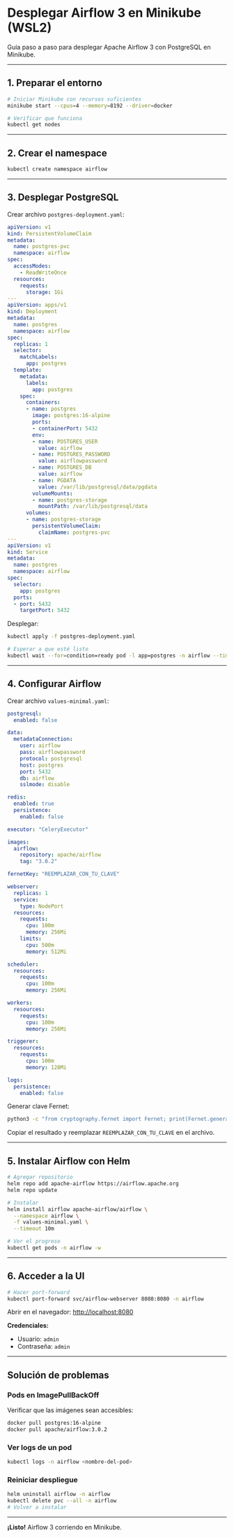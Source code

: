 # Desplegar Airflow 3 en Minikube (WSL2)

Guía paso a paso para desplegar Apache Airflow 3 con PostgreSQL en Minikube.

---

## 1. Preparar el entorno

```bash
# Iniciar Minikube con recursos suficientes
minikube start --cpus=4 --memory=8192 --driver=docker

# Verificar que funciona
kubectl get nodes
```

---

## 2. Crear el namespace

```bash
kubectl create namespace airflow
```

---

## 3. Desplegar PostgreSQL

Crear archivo `postgres-deployment.yaml`:

```yaml
apiVersion: v1
kind: PersistentVolumeClaim
metadata:
  name: postgres-pvc
  namespace: airflow
spec:
  accessModes:
    - ReadWriteOnce
  resources:
    requests:
      storage: 1Gi
---
apiVersion: apps/v1
kind: Deployment
metadata:
  name: postgres
  namespace: airflow
spec:
  replicas: 1
  selector:
    matchLabels:
      app: postgres
  template:
    metadata:
      labels:
        app: postgres
    spec:
      containers:
      - name: postgres
        image: postgres:16-alpine
        ports:
        - containerPort: 5432
        env:
        - name: POSTGRES_USER
          value: airflow
        - name: POSTGRES_PASSWORD
          value: airflowpassword
        - name: POSTGRES_DB
          value: airflow
        - name: PGDATA
          value: /var/lib/postgresql/data/pgdata
        volumeMounts:
        - name: postgres-storage
          mountPath: /var/lib/postgresql/data
      volumes:
      - name: postgres-storage
        persistentVolumeClaim:
          claimName: postgres-pvc
---
apiVersion: v1
kind: Service
metadata:
  name: postgres
  namespace: airflow
spec:
  selector:
    app: postgres
  ports:
  - port: 5432
    targetPort: 5432
```

Desplegar:

```bash
kubectl apply -f postgres-deployment.yaml

# Esperar a que esté listo
kubectl wait --for=condition=ready pod -l app=postgres -n airflow --timeout=300s
```

---

## 4. Configurar Airflow

Crear archivo `values-minimal.yaml`:

```yaml
postgresql:
  enabled: false

data:
  metadataConnection:
    user: airflow
    pass: airflowpassword
    protocol: postgresql
    host: postgres
    port: 5432
    db: airflow
    sslmode: disable

redis:
  enabled: true
  persistence:
    enabled: false

executor: "CeleryExecutor"

images:
  airflow:
    repository: apache/airflow
    tag: "3.0.2"

fernetKey: "REEMPLAZAR_CON_TU_CLAVE"

webserver:
  replicas: 1
  service:
    type: NodePort
  resources:
    requests:
      cpu: 100m
      memory: 256Mi
    limits:
      cpu: 500m
      memory: 512Mi

scheduler:
  resources:
    requests:
      cpu: 100m
      memory: 256Mi

workers:
  resources:
    requests:
      cpu: 100m
      memory: 256Mi

triggerer:
  resources:
    requests:
      cpu: 100m
      memory: 128Mi

logs:
  persistence:
    enabled: false
```

Generar clave Fernet:

```bash
python3 -c "from cryptography.fernet import Fernet; print(Fernet.generate_key().decode())"
```

Copiar el resultado y reemplazar `REEMPLAZAR_CON_TU_CLAVE` en el archivo.

---

## 5. Instalar Airflow con Helm

```bash
# Agregar repositorio
helm repo add apache-airflow https://airflow.apache.org
helm repo update

# Instalar
helm install airflow apache-airflow/airflow \
  --namespace airflow \
  -f values-minimal.yaml \
  --timeout 10m

# Ver el progreso
kubectl get pods -n airflow -w
```

---

## 6. Acceder a la UI

```bash
# Hacer port-forward
kubectl port-forward svc/airflow-webserver 8080:8080 -n airflow
```

Abrir en el navegador: <http://localhost:8080>

**Credenciales:**

- Usuario: `admin`
- Contraseña: `admin`

---

## Solución de problemas

### Pods en ImagePullBackOff

Verificar que las imágenes sean accesibles:

```bash
docker pull postgres:16-alpine
docker pull apache/airflow:3.0.2
```

### Ver logs de un pod

```bash
kubectl logs -n airflow <nombre-del-pod>
```

### Reiniciar despliegue

```bash
helm uninstall airflow -n airflow
kubectl delete pvc --all -n airflow
# Volver a instalar
```

---

**¡Listo!** Airflow 3 corriendo en Minikube.
